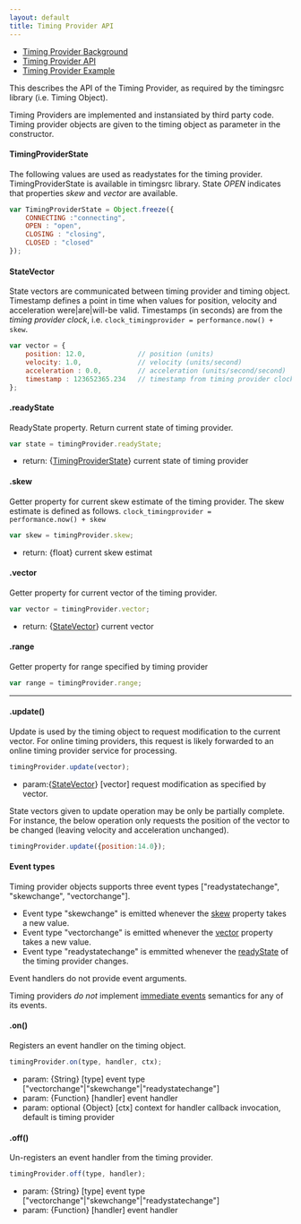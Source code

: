 ```yaml
---
layout: default
title: Timing Provider API
---
```


- [Timing Provider Background](background_timingprovider.html)
- [Timing Provider API](api_timingprovider.html)
- [Timing Provider Example](exp_timingprovider.html)

This describes the API of the Timing Provider, as required by the timingsrc library (i.e. Timing Object).

Timing Providers are implemented and instansiated by third party code. 
Timing provider objects are given to the timing object as parameter in the constructor.


<a name="timingproviderstate"></a>
#### TimingProviderState

The following values are used as readystates for the timing provider. TimingProviderState is available in 
timingsrc library. State *OPEN* indicates that properties *skew* and  *vector* are available. 

```javascript
var TimingProviderState = Object.freeze({
    CONNECTING :"connecting",
    OPEN : "open",
    CLOSING : "closing",
	CLOSED : "closed"
});
```

<a name="statevector"></a>
#### StateVector

State vectors are communicated between timing provider and timing object. 
Timestamp defines a point in time when values for position, velocity and acceleration were|are|will-be valid. 
Timestamps (in seconds) are from the *timing provider clock*, i.e. <code>clock_timingprovider = performance.now() + skew</code>.

```javascript
var vector = {
	position: 12.0,             // position (units)
	velocity: 1.0,              // velocity (units/second)
	acceleration : 0.0, 		// acceleration (units/second/second)
	timestamp : 123652365.234   // timestamp from timing provider clock (seconds)
};
```

<a name="readyState"></a>

#### .readyState
ReadyState property. Return current state of timing provider.

```javascript
var state = timingProvider.readyState;
```

- return: {[TimingProviderState](#timingproviderstate)} current state of timing provider


<a name="skew"></a>

#### .skew
Getter property for current skew estimate of the timing provider. The skew estimate is defined as follows.
<code>clock_timingprovider = performance.now() + skew</code> 

```javascript
var skew = timingProvider.skew;
```

- return: {float} current skew estimat

<a name="vector"></a>

#### .vector
Getter property for current vector of the timing provider. 

```javascript
var vector = timingProvider.vector;
```

- return: {[StateVector](#statevector)} current vector



#### .range
Getter property for range specified by timing provider

```javascript
var range = timingProvider.range;
```

---
#### .update()
Update is used by the timing object to request modification to the current vector. 
For online timing providers, this request is likely forwarded to an online timing provider service for processing.


```javascript
timingProvider.update(vector);
```

- param:{[StateVector](#statevector)} [vector] request modification as specified by vector. 

State vectors given to update operation may be only be partially complete. For instance, the below operation only requests
the position of the vector to be changed (leaving velocity and acceleration unchanged).

```javascript
timingProvider.update({position:14.0});
```


#### Event types
Timing provider objects supports three event types ["readystatechange", "skewchange", "vectorchange"].

- Event type "skewchange" is emitted whenever the [skew](#skew) property takes a new value. 
- Event type "vectorchange" is emitted whenever the [vector](#vector) property takes a new value. 
- Event type "readystatechange" is emmitted whenever the [readyState](#readystate) of the timing provider changes.

Event handlers do not provide event arguments.

Timing providers *do not* implement [immediate events](background_eventing.html) semantics for any of its events.


#### .on()
Registers an event handler on the timing object.

```javascript
timingProvider.on(type, handler, ctx);
```

- param: {String} [type] event type ["vectorchange"|"skewchange"|"readystatechange"]
- param: {Function} [handler] event handler
- param: optional {Object} [ctx] context for handler callback invocation, default is timing provider


#### .off()
Un-registers an event handler from the timing provider.

```javascript
timingProvider.off(type, handler);
```

- param: {String} [type] event type ["vectorchange"|"skewchange"|"readystatechange"]
- param: {Function} [handler] event handler

